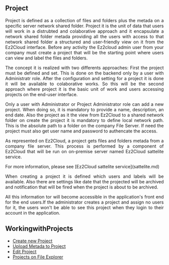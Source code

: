 ## Project
<div style='text-align: justify;'> 
<p>Project is defined as a collection of files and folders plus the metada on a specific server network shared folder. 
Project it is the unit of data that users will work in a distrubted and colaborative approach and it encapsulate a network shared folder metada providing all the users with access to that network shared folder a structured and user-friendly view on it from the Ez2Cloud interface. Before any activity the Ez2cloud admin user from your company must create a project that will be the starting point where users can view and label the files and folders.</p>

<p>The concept it is realized with two differents approaches: First the project must be defined and set. This is done on the backend only by a user with Administratr role. After the configuration and setting for a project it is done it will be available to colaborative works. So this will be the second approach where project it is the basic unit of work and users accessing projects  on the end-user interface.</p>

<p>Only a user with Administrator or Project Administrator role can add a new project. When doing so, it is mandatory to provide a name, description, an end date. Also the project as it the view from Ez2Cloud to a shared network folder on create the project it is mandatory to define local network path. This is the absolute path to a folder on the company File Server. If need the project must also get user name and password to authencate the access.</p>

<p>As represented on Ez2Cloud, a project gets files and folders metada from a company file server. This process is performed by a component of Ez2Cloud that will be run on on-premise server named Ez2Cloud sattelite service.</p>
</div>
For more information, please see [Ez2Cloud sattelite service](sattelite.md)

<div style='text-align: justify;'> 
<p>When creating a project it is defined which users and labels will be available. Also there are settings like date that the projected will be archived and notification that will be fired when the project is about to be archived.</p>

<p>All this information tor will become accessible in the application's front end for the end users.If the administrator creates a project and assign no users for it, the users won't be able to see this project when they login to their account in the application.</p>

## WorkingwithProjects

* [Create new Project](sattelite.md)
* [Upload Metada to Project](sattelite.md)
* [Edit Project](sattelite.md)
* [Projects on File Explorer](sattelite.md)

</div>